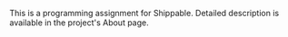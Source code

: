 This is a programming assignment for Shippable.
Detailed description is available in the project's About page.